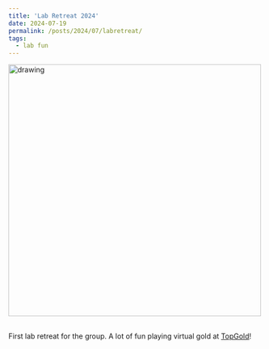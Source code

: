 ```yaml
---
title: 'Lab Retreat 2024'
date: 2024-07-19
permalink: /posts/2024/07/labretreat/
tags:
  - lab fun
---
```


<img src="/images/labretreat_2024.png" alt="drawing" width=500 align="middle"/>

\
First lab retreat for the group. A lot of fun playing virtual gold at [TopGold](https://topgolfoberhausen.com/specials/deinstag?gad_source=1&gclid=CjwKCAjwg-24BhB_EiwA1ZOx8ocZiH9dcGtah7SJDZW1r5UErpPEUd6Okl2K-y_W5aFy-LxCDljYVBoC840QAvD_BwE)!
